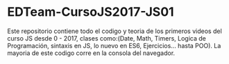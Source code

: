 # EDTeam-CursoJS2017-JS01
Este repositorio contiene todo el codigo y teoria de los primeros videos del curso JS desde 0 - 2017, clases como:(Date, Math, Timers, Logica de Programación, sintaxis en JS, lo nuevo en ES6, Ejercicios... hasta POO).
La mayoria de este codigo corre en la consola del navegador.

